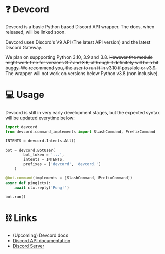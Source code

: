 # ❓ Devcord

Devcord is a basic Python based Discord API wrapper. The docs, when released, will be linked soon.

Devcord uses Discord's V9 API (The latest API version) and the latest Discord Gateway.

We plan on suppporting Python 3.10, 3.9 and 3.8. ~~However the module might work fine for versions 3.7 and 3.6, although it definitely will be a bit buggy. We recommend you, the user to run it in v3.10 if possible or v3.9.~~
The wrapper will not work on versions below Python v3.8 (non inclusive).

# 💻 Usage

Devcord is still in very early development stages, but the expected syntax will be updated everytime below:

```py
import devcord
from devcord.command_implements import SlashCommand, PrefixCommand

INTENTS = devcord.Intents.All()

bot = devcord.BotUser(
        bot_token = '...',
        intents = INTENTS,
        prefixes = ['devcord', 'devcord.']
    )

@bot.command(implements = [SlashCommand, PrefixCommand])
async def ping(ctx):
    await ctx.reply('Pong!')

bot.run()
```

# ⛓ Links

- (Upcoming) Devcord docs
- [Discord API documentation](https://discord.com/developers/docs)
- [Discord Server](https://discord.gg/bTnheyspUm)
